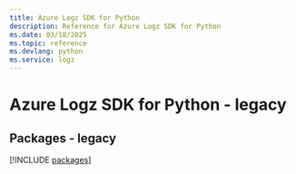 ```yaml
---
title: Azure Logz SDK for Python
description: Reference for Azure Logz SDK for Python
ms.date: 03/18/2025
ms.topic: reference
ms.devlang: python
ms.service: logz
---
```

# Azure Logz SDK for Python - legacy
## Packages - legacy
[!INCLUDE [packages](logz-index.md)]